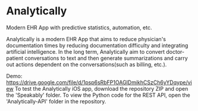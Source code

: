 # Analytically
Modern EHR App with predictive statistics, automation, etc. 

Analytically is a modern EHR App that aims to reduce physician's documentation times by reducing documentation difficulty and integrating artificial intelligence. In the long term, Analytically aim to convert doctor-patient conversations to text and then generate summarizations and carry out actions dependent on the conversations(such as billing, etc.). 

Demo: https://drive.google.com/file/d/1psp6sRbFP1OAGIDmikhCSzCh6yYDqype/view
To test the Analytically iOS app, download the repository ZIP and open the 'Speakably' folder.
To view the Python code for the REST API, open the 'Analytically-API' folder in the repository.
